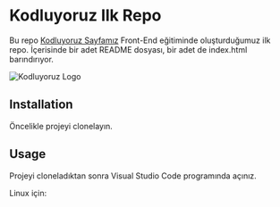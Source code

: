 # Kodluyoruz Ilk Repo

Bu repo [Kodluyoruz Sayfamız](https://www.kodluyoruz.org/) Front-End eğitiminde oluşturduğumuz ilk repo. İçerisinde bir adet README dosyası, bir adet de index.html barındırıyor.

![Kodluyoruz Logo](https://raw.githubusercontent.com/emirgzc/kodluyoruzilkrepo/main/Ekran%20g%C3%B6r%C3%BCnt%C3%BCs%C3%BC%202022-01-28%20181256.png)

## Installation

Öncelikle projeyi clonelayın.

## Usage

Projeyi cloneladıktan sonra Visual Studio Code programında açınız.

Linux için:

